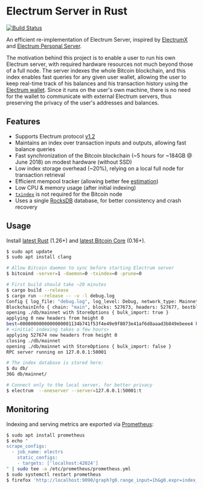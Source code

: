 # Electrum Server in Rust

[![Build Status](https://travis-ci.com/romanz/electrs.svg?branch=master)](https://travis-ci.com/romanz/electrs)

An efficient re-implementation of Electrum Server, inspired by [ElectrumX](https://github.com/kyuupichan/electrumx)
and [Electrum Personal Server](https://github.com/chris-belcher/electrum-personal-server/).

The motivation behind this project is to enable a user to run his own Electrum server, with required hardware resources not much beyond those of a full node.
The server indexes the whole Bitcoin blockchain, and this index enables fast queries for any given user wallet, allowing the user to keep real-time track of his balances and his transaction history using the [Electrum wallet](https://electrum.org/).
Since it runs on the user's own machine, there is no need for the wallet to communicate with external Electrum servers, thus preserving the privacy of the user's addresses and balances.

## Features

 * Supports Electrum protocol [v1.2](https://electrumx.readthedocs.io/en/latest/protocol.html)
 * Maintains an index over transaction inputs and outputs, allowing fast balance queries
 * Fast synchronization of the Bitcoin blockchain (~5 hours for ~184GB @ June 2018) on modest hardware (without SSD)
 * Low index storage overhead (~20%), relying on a local full node for transaction retrieval
 * Efficient mempool tracker (allowing better fee [estimation](https://github.com/spesmilo/electrum/blob/59c1d03f018026ac301c4e74facfc64da8ae4708/RELEASE-NOTES#L34-L46))
 * Low CPU & memory usage (after initial indexing)
 * [`txindex`](https://github.com/bitcoinbook/bitcoinbook/blob/develop/ch03.asciidoc#txindex) is not required for the Bitcoin node
 * Uses a single [RocksDB](https://github.com/spacejam/rust-rocksdb) database, for better consistency and crash recovery

## Usage

Install [latest Rust](https://rustup.rs/) (1.26+) and [latest Bitcoin Core](https://bitcoincore.org/en/download/) (0.16+).

```bash
$ sudo apt update
$ sudo apt install clang

# Allow Bitcoin daemon to sync before starting Electrum server
$ bitcoind -server=1 -daemon=0 -txindex=0 -prune=0

# First build should take ~20 minutes
$ cargo build --release
$ cargo run --release -- -v -l debug.log
Config { log_file: "debug.log", log_level: Debug, network_type: Mainnet, db_path: "./db/mainnet", rpc_addr: V4(127.0.0.1:50001), monitoring_addr: V4(127.0.0.1:42024) }
BlockchainInfo { chain: "main", blocks: 527673, headers: 527677, bestblockhash: "0000000000000000001134b741f53f4e49e9f8073e41af6d8aaad3b849ebeee4", size_on_disk: 196048138442, pruned: false }
opening ./db/mainnet with StoreOptions { bulk_import: true }
applying 0 new headers from height 0
best=0000000000000000001134b741f53f4e49e9f8073e41af6d8aaad3b849ebeee4 height=527673 @ 2018-06-16T04:03:53Z (527674 left to index)
# <initial indexing takes a few hours>
applying 527674 new headers from height 0
closing ./db/mainnet
opening ./db/mainnet with StoreOptions { bulk_import: false }
RPC server running on 127.0.0.1:50001

# The index database is stored here:
$ du db/
36G db/mainnet/

# Connect only to the local server, for better privacy
$ electrum  --oneserver --server=127.0.0.1:50001:t
```

## Monitoring

Indexing and serving metrics are exported via [Prometheus](https://github.com/pingcap/rust-prometheus):

```bash
$ sudo apt install prometheus
$ echo "
scrape_configs:
  - job_name: electrs
    static_configs:
    - targets: ['localhost:42024']
" | sudo tee -a /etc/prometheus/prometheus.yml
$ sudo systemctl restart prometheus
$ firefox 'http://localhost:9090/graph?g0.range_input=1h&g0.expr=index_height&g0.tab=0'
```
